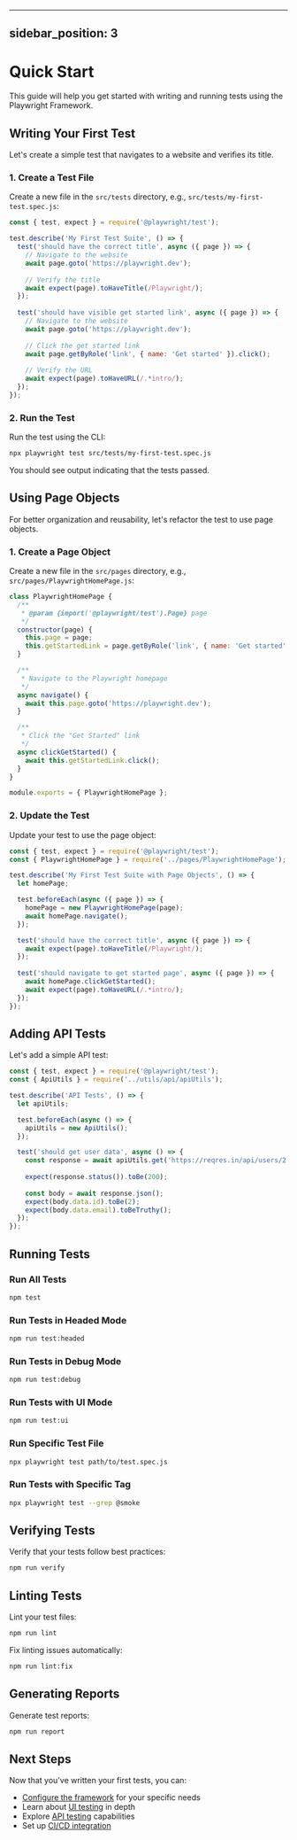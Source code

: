 <!-- Source: /Users/mzahirudeen/playwright-framework/docs/docusaurus/docs/getting-started/quick-start.md -->

---
sidebar_position: 3
---

# Quick Start

This guide will help you get started with writing and running tests using the Playwright Framework.

## Writing Your First Test

Let's create a simple test that navigates to a website and verifies its title.

### 1. Create a Test File

Create a new file in the `src/tests` directory, e.g., `src/tests/my-first-test.spec.js`:

```javascript
const { test, expect } = require('@playwright/test');

test.describe('My First Test Suite', () => {
  test('should have the correct title', async ({ page }) => {
    // Navigate to the website
    await page.goto('https://playwright.dev');
    
    // Verify the title
    await expect(page).toHaveTitle(/Playwright/);
  });
  
  test('should have visible get started link', async ({ page }) => {
    // Navigate to the website
    await page.goto('https://playwright.dev');
    
    // Click the get started link
    await page.getByRole('link', { name: 'Get started' }).click();
    
    // Verify the URL
    await expect(page).toHaveURL(/.*intro/);
  });
});
```

### 2. Run the Test

Run the test using the CLI:

```bash
npx playwright test src/tests/my-first-test.spec.js
```

You should see output indicating that the tests passed.

## Using Page Objects

For better organization and reusability, let's refactor the test to use page objects.

### 1. Create a Page Object

Create a new file in the `src/pages` directory, e.g., `src/pages/PlaywrightHomePage.js`:

```javascript
class PlaywrightHomePage {
  /**
   * @param {import('@playwright/test').Page} page 
   */
  constructor(page) {
    this.page = page;
    this.getStartedLink = page.getByRole('link', { name: 'Get started' });
  }

  /**
   * Navigate to the Playwright homepage
   */
  async navigate() {
    await this.page.goto('https://playwright.dev');
  }

  /**
   * Click the "Get Started" link
   */
  async clickGetStarted() {
    await this.getStartedLink.click();
  }
}

module.exports = { PlaywrightHomePage };
```

### 2. Update the Test

Update your test to use the page object:

```javascript
const { test, expect } = require('@playwright/test');
const { PlaywrightHomePage } = require('../pages/PlaywrightHomePage');

test.describe('My First Test Suite with Page Objects', () => {
  let homePage;

  test.beforeEach(async ({ page }) => {
    homePage = new PlaywrightHomePage(page);
    await homePage.navigate();
  });

  test('should have the correct title', async ({ page }) => {
    await expect(page).toHaveTitle(/Playwright/);
  });
  
  test('should navigate to get started page', async ({ page }) => {
    await homePage.clickGetStarted();
    await expect(page).toHaveURL(/.*intro/);
  });
});
```

## Adding API Tests

Let's add a simple API test:

```javascript
const { test, expect } = require('@playwright/test');
const { ApiUtils } = require('../utils/api/apiUtils');

test.describe('API Tests', () => {
  let apiUtils;

  test.beforeEach(async () => {
    apiUtils = new ApiUtils();
  });

  test('should get user data', async () => {
    const response = await apiUtils.get('https://reqres.in/api/users/2');
    
    expect(response.status()).toBe(200);
    
    const body = await response.json();
    expect(body.data.id).toBe(2);
    expect(body.data.email).toBeTruthy();
  });
});
```

## Running Tests

### Run All Tests

```bash
npm test
```

### Run Tests in Headed Mode

```bash
npm run test:headed
```

### Run Tests in Debug Mode

```bash
npm run test:debug
```

### Run Tests with UI Mode

```bash
npm run test:ui
```

### Run Specific Test File

```bash
npx playwright test path/to/test.spec.js
```

### Run Tests with Specific Tag

```bash
npx playwright test --grep @smoke
```

## Verifying Tests

Verify that your tests follow best practices:

```bash
npm run verify
```

## Linting Tests

Lint your test files:

```bash
npm run lint
```

Fix linting issues automatically:

```bash
npm run lint:fix
```

## Generating Reports

Generate test reports:

```bash
npm run report
```

## Next Steps

Now that you've written your first tests, you can:

- [Configure the framework](configuration) for your specific needs
- Learn about [UI testing](../guides/ui-testing) in depth
- Explore [API testing](../guides/api-testing) capabilities
- Set up [CI/CD integration](../guides/ci-cd-integration)